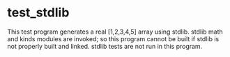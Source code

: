 # test_stdlib
This test program generates a real [1,2,3,4,5] array using stdlib. 
stdlib math and kinds modules are invoked; so this program cannot be built if stdlib is not
properly built and linked. stdlib tests are not run in this program. 
